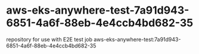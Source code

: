 # aws-eks-anywhere-test-7a91d943-6851-4a6f-88eb-4e4ccb4bd682-35
repository for use with E2E test job aws-eks-anywhere-test:7a91d943-6851-4a6f-88eb-4e4ccb4bd682-35
